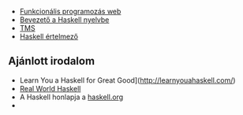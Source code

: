 - [Funkcionális programozás web](http://lambda.inf.elte.hu/)
- [Bevezető a Haskell nyelvbe](http://lambda.inf.elte.hu/Drawings.xml)
- [TMS](https://tms.inf.elte.hu/)
- [Haskell értelmező](https://www.haskell.org/downloads/)
## Ajánlott irodalom
- Learn You a Haskell for Great Good](http://learnyouahaskell.com/) 
- [Real World Haskell](http://book.realworldhaskell.org/read/) 
- A Haskell honlapja a [haskell.org](http://haskell.org/)
- 